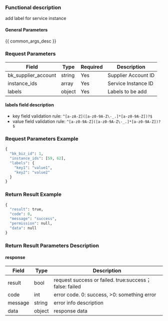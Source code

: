 ### Functional description

add label for service instance

#### General Parameters

{{ common_args_desc }}

### Request Parameters

| Field                |  Type       | Required    | Description                            |
|----------------------|------------|--------|-----------------------|
| bk_supplier_account  | string     |Yes     | Supplier Account ID       |
|instance_ids|array|Yes|Service Instance ID|
|labels|object|Yes|Labels to be add|

#### labels field description
- key field validation rule: `^[a-zA-Z]([a-z0-9A-Z\-_.]*[a-z0-9A-Z])?$`
- value field validation rule: `^[a-z0-9A-Z]([a-z0-9A-Z\-_.]*[a-z0-9A-Z])?$`

### Request Parameters Example

```python
{
  "bk_biz_id": 1,
  "instance_ids": [59, 62],
  "labels": {
    "key1": "value1",
    "key2": "value2"
  }
}
```


### Return Result Example

```python
{
  "result": true,
  "code": 0,
  "message": "success",
  "permission": null,
  "data": null
}
```

### Return Result Parameters Description

#### response

| Field       | Type     | Description         |
|---|---|---|
| result | bool | request success or failed. true:success；false: failed |
| code | int | error code. 0: success, >0: something error |
| message | string | error info description |
| data | object | response data |
